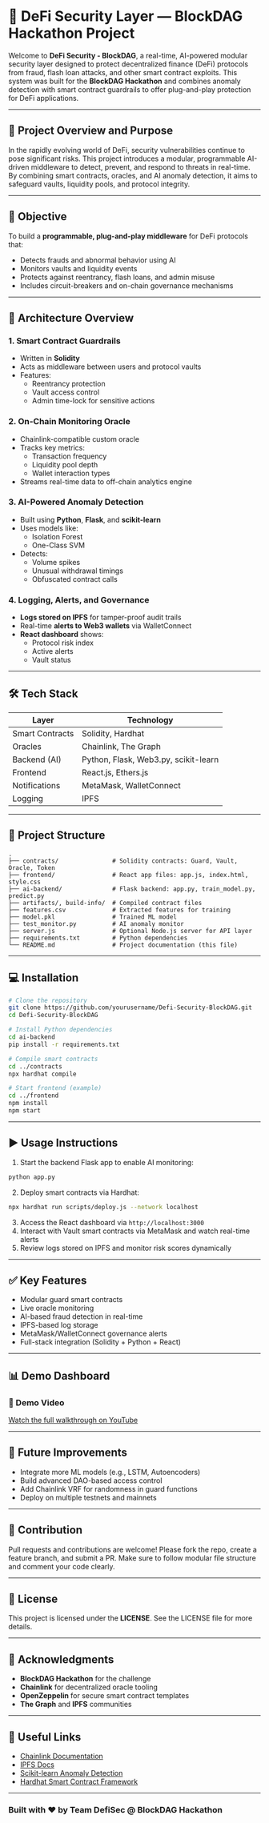 # 🔐 DeFi Security Layer — BlockDAG Hackathon Project

Welcome to **DeFi Security - BlockDAG**, a real-time, AI-powered modular security layer designed to protect decentralized finance (DeFi) protocols from fraud, flash loan attacks, and other smart contract exploits. This system was built for the **BlockDAG Hackathon** and combines anomaly detection with smart contract guardrails to offer plug-and-play protection for DeFi applications.

---

## 📌 Project Overview and Purpose

In the rapidly evolving world of DeFi, security vulnerabilities continue to pose significant risks. This project introduces a modular, programmable AI-driven middleware to detect, prevent, and respond to threats in real-time. By combining smart contracts, oracles, and AI anomaly detection, it aims to safeguard vaults, liquidity pools, and protocol integrity.

---

## 🚀 Objective

To build a **programmable, plug-and-play middleware** for DeFi protocols that:

- Detects frauds and abnormal behavior using AI
- Monitors vaults and liquidity events
- Protects against reentrancy, flash loans, and admin misuse
- Includes circuit-breakers and on-chain governance mechanisms

---

## 🧱 Architecture Overview

### 1. Smart Contract Guardrails

- Written in **Solidity**
- Acts as middleware between users and protocol vaults
- Features:
  - Reentrancy protection
  - Vault access control
  - Admin time-lock for sensitive actions

### 2. On-Chain Monitoring Oracle

- Chainlink-compatible custom oracle
- Tracks key metrics:
  - Transaction frequency
  - Liquidity pool depth
  - Wallet interaction types
- Streams real-time data to off-chain analytics engine

### 3. AI-Powered Anomaly Detection

- Built using **Python**, **Flask**, and **scikit-learn**
- Uses models like:
  - Isolation Forest
  - One-Class SVM
- Detects:
  - Volume spikes
  - Unusual withdrawal timings
  - Obfuscated contract calls

### 4. Logging, Alerts, and Governance

- **Logs stored on IPFS** for tamper-proof audit trails
- Real-time **alerts to Web3 wallets** via WalletConnect
- **React dashboard** shows:
  - Protocol risk index
  - Active alerts
  - Vault status

---

## 🛠 Tech Stack

| Layer           | Technology                           |
| --------------- | ------------------------------------ |
| Smart Contracts | Solidity, Hardhat                    |
| Oracles         | Chainlink, The Graph                 |
| Backend (AI)    | Python, Flask, Web3.py, scikit-learn |
| Frontend        | React.js, Ethers.js                  |
| Notifications   | MetaMask, WalletConnect              |
| Logging         | IPFS                                 |

---

## 📁 Project Structure

```
.
├── contracts/               # Solidity contracts: Guard, Vault, Oracle, Token
├── frontend/                # React app files: app.js, index.html, style.css
├── ai-backend/              # Flask backend: app.py, train_model.py, predict.py
├── artifacts/, build-info/  # Compiled contract files
├── features.csv             # Extracted features for training
├── model.pkl                # Trained ML model
├── test_monitor.py          # AI anomaly monitor
├── server.js                # Optional Node.js server for API layer
├── requirements.txt         # Python dependencies
└── README.md                # Project documentation (this file)
```

---

## 💻 Installation

```bash
# Clone the repository
git clone https://github.com/yourusername/Defi-Security-BlockDAG.git
cd Defi-Security-BlockDAG

# Install Python dependencies
cd ai-backend
pip install -r requirements.txt

# Compile smart contracts
cd ../contracts
npx hardhat compile

# Start frontend (example)
cd ../frontend
npm install
npm start
```

---

## ▶️ Usage Instructions

1. Start the backend Flask app to enable AI monitoring:

```bash
python app.py
```

2. Deploy smart contracts via Hardhat:

```bash
npx hardhat run scripts/deploy.js --network localhost
```

3. Access the React dashboard via `http://localhost:3000`
4. Interact with Vault smart contracts via MetaMask and watch real-time alerts
5. Review logs stored on IPFS and monitor risk scores dynamically

---

## ✅ Key Features

- Modular guard smart contracts
- Live oracle monitoring
- AI-based fraud detection in real-time
- IPFS-based log storage
- MetaMask/WalletConnect governance alerts
- Full-stack integration (Solidity + Python + React)

---

## 📊 Demo Dashboard







### 🎥 Demo Video

[Watch the full walkthrough on YouTube](https://youtu.be/your-demo-video-link)

---

## 📌 Future Improvements

- Integrate more ML models (e.g., LSTM, Autoencoders)
- Build advanced DAO-based access control
- Add Chainlink VRF for randomness in guard functions
- Deploy on multiple testnets and mainnets

---

## 🤝 Contribution

Pull requests and contributions are welcome! Please fork the repo, create a feature branch, and submit a PR. Make sure to follow modular file structure and comment your code clearly.

---

## 📜 License

This project is licensed under the **LICENSE**. See the LICENSE file for more details.

---

## 🙌 Acknowledgments

- **BlockDAG Hackathon** for the challenge
- **Chainlink** for decentralized oracle tooling
- **OpenZeppelin** for secure smart contract templates
- **The Graph** and **IPFS** communities

---

## 🔗 Useful Links

- [Chainlink Documentation](https://docs.chain.link/)
- [IPFS Docs](https://docs.ipfs.tech/)
- [Scikit-learn Anomaly Detection](https://scikit-learn.org/stable/modules/outlier_detection.html)
- [Hardhat Smart Contract Framework](https://hardhat.org/)

---

### Built with ❤️ by Team DefiSec @ BlockDAG Hackathon

